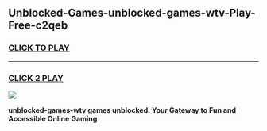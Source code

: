 
## Unblocked-Games-unblocked-games-wtv-Play-Free-c2qeb
<h3>
<a href="https://premium76.site?title=unblocked-games-wtv&ref=20A">CLICK TO PLAY</a></h3>
<hr>

<h3>
<a href="https://premium76.site?title=unblocked-games-wtv&ref=20A">CLICK 2 PLAY</a>
  
</h3>

<a href="https://premium76.site?title=unblocked-games-wtv&ref=20A"><img src="https://clearcache.store/games.png"></a>


**unblocked-games-wtv games unblocked: Your Gateway to Fun and Accessible Online Gaming**
